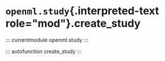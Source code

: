 # `openml.study`{.interpreted-text role="mod"}.create_study

::: currentmodule
openml.study
:::

::: autofunction
create_study
:::

<div class="clearer"></div>
